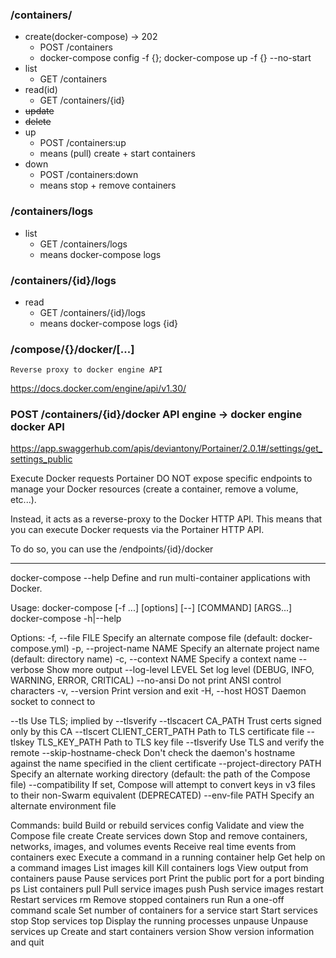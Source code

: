 

### /containers/

- create(docker-compose) -> 202
  - POST /containers
  - docker-compose config -f {}; docker-compose up -f {} --no-start
- list
  - GET  /containers
- read(id)
  - GET  /containers/{id}
- ~~update~~
- ~~delete~~
- up
  - POST  /containers:up
  - means (pull) create + start containers
- down
  - POST  /containers:down
  - means stop + remove containers



### /containers/logs
- list
  - GET /containers/logs
  - means docker-compose logs

### /containers/{id}/logs
- read
  - GET /containers/{id}/logs
  - means docker-compose logs {id}

###  /compose/{}/docker/[...]
    Reverse proxy to docker engine API





https://docs.docker.com/engine/api/v1.30/



### POST /containers/{id}/docker API engine -> docker engine docker API



https://app.swaggerhub.com/apis/deviantony/Portainer/2.0.1#/settings/get_settings_public

Execute Docker requests
Portainer DO NOT expose specific endpoints to manage your Docker resources (create a container, remove a volume, etc...).

Instead, it acts as a reverse-proxy to the Docker HTTP API. This means that you can execute Docker requests via the Portainer HTTP API.

To do so, you can use the /endpoints/{id}/docker




-----

 docker-compose --help
Define and run multi-container applications with Docker.

Usage:
  docker-compose [-f <arg>...] [options] [--] [COMMAND] [ARGS...]
  docker-compose -h|--help

Options:
  -f, --file FILE             Specify an alternate compose file
                              (default: docker-compose.yml)
  -p, --project-name NAME     Specify an alternate project name
                              (default: directory name)
  -c, --context NAME          Specify a context name
  --verbose                   Show more output
  --log-level LEVEL           Set log level (DEBUG, INFO, WARNING, ERROR, CRITICAL)
  --no-ansi                   Do not print ANSI control characters
  -v, --version               Print version and exit
  -H, --host HOST             Daemon socket to connect to

  --tls                       Use TLS; implied by --tlsverify
  --tlscacert CA_PATH         Trust certs signed only by this CA
  --tlscert CLIENT_CERT_PATH  Path to TLS certificate file
  --tlskey TLS_KEY_PATH       Path to TLS key file
  --tlsverify                 Use TLS and verify the remote
  --skip-hostname-check       Don't check the daemon's hostname against the
                              name specified in the client certificate
  --project-directory PATH    Specify an alternate working directory
                              (default: the path of the Compose file)
  --compatibility             If set, Compose will attempt to convert keys
                              in v3 files to their non-Swarm equivalent (DEPRECATED)
  --env-file PATH             Specify an alternate environment file

Commands:
  build              Build or rebuild services
  config             Validate and view the Compose file
  create             Create services
  down               Stop and remove containers, networks, images, and volumes
  events             Receive real time events from containers
  exec               Execute a command in a running container
  help               Get help on a command
  images             List images
  kill               Kill containers
  logs               View output from containers
  pause              Pause services
  port               Print the public port for a port binding
  ps                 List containers
  pull               Pull service images
  push               Push service images
  restart            Restart services
  rm                 Remove stopped containers
  run                Run a one-off command
  scale              Set number of containers for a service
  start              Start services
  stop               Stop services
  top                Display the running processes
  unpause            Unpause services
  up                 Create and start containers
  version            Show version information and quit